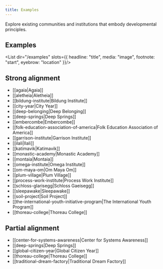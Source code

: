 ```yaml
---
title: Examples
---
```


Explore existing communities and institutions that embody developmental principles.

## Examples

<List dir="/examples" slots={{ headline: "title", media: "image", footnote: "start", eyebrow: "location" }}/>


## Strong alignment

- [[agaia|Agaia]]
- [[aletheia|Aletheia]]
- [[bildung-institute|Bildung Institute]]
- [[city-year|City Year]]
- [[deep-belonging|Deep Belonging]]
- [[deep-springs|Deep Springs]]
- [[embercombe|Embercombe]]
- [[folk-education-association-of-america|Folk Education Association of America]]
- [[garrison-institute|Garrison Institute]]
- [[ilali|Ilali]]
- [[katimavik|Katimavik]]
- [[monastic-academy|Monastic Academy]]
- [[montaia|Montaia]]
- [[omega-institute|Omega Institute]]
- [[om-maya-om|Om Maya Om]]
- [[plum-village|Plum Village]]
- [[process-work-institute|Process Work Institute]]
- [[schloss-glarisegg|Schloss Gaeisegg]]
- [[sleepawake|Sleepawake]]
- [[soil-project|Soil Project]]
- [[the-international-youth-initiative-program|The International Youth Program]]
- [[thoreau-college|Thoreau College]]


## Partial alignment

- [[center-for-systems-awareness|Center for Systems Awareness]]
- [[deep-springs|Deep Springs]]
- [[global-citizen-year|Global Citizen Year]]
- [[thoreau-college|Thoreau College]]
- [[traditional-dream-factory|Traditional Dream Factory]]
